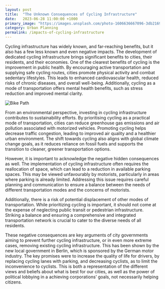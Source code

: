 ```yaml
---
layout: post
title:  "The Unknown Consequences of Cycling Infrastructure"
date:   2023-06-28 11:00:00 +1000
primary_image: "https://images.unsplash.com/photo-1606636667096-3db2169f3207?ixlib=rb-4.0.3&ixid=M3wxMjA3fDB8MHxwaG90by1wYWdlfHx8fGVufDB8fHx8fA%3D%3D&auto=format&fit=crop&w=2942&q=80"
category: Urban Planning
permalink: /impacts-of-cycling-infrastructure
---
```


Cycling infrastructure has widely known, and far-reaching benefits, but it also has a few less known and even negative impacts. The development of dedicated cycling infrastructure brings significant benefits to cities, their residents, and their economies.  One of the clearest benefits of cycling is the improvement in public health. By encouraging active transportation and supplying safe cycling routes, cities promote physical activity and combat sedentary lifestyles. This leads to enhanced cardiovascular health, reduced risks of chronic diseases, and overall well-being. Additionally, cycling as a mode of transportation offers mental health benefits, such as stress reduction and improved mental clarity. 

![Bike Path](https://images.unsplash.com/photo-1680281700795-d5905cfa4dbb?ixlib=rb-4.0.3&ixid=M3wxMjA3fDB8MHxwaG90by1wYWdlfHx8fGVufDB8fHx8fA%3D%3D&auto=format&fit=crop&w=2832&q=80)

From an environmental perspective, investing in cycling infrastructure contributes to sustainability efforts. By prioritising cycling as a practical mode of transportation, cities can reduce greenhouse gas emissions and air pollution associated with motorized vehicles. Promoting cycling helps decrease traffic congestion, leading to improved air quality and a healthier urban environment. The shift towards cycling also aligns with global climate change goals, as it reduces reliance on fossil fuels and supports the transition to cleaner, greener transportation options. 

However, it is important to acknowledge the negative hidden consequences as well. The implementation of cycling infrastructure often requires the reallocation of space, which can lead to a reduction in available parking spaces. This may be viewed unfavourably by motorists, particularly in areas where parking is already limited. Addressing this issue requires careful planning and communication to ensure a balance between the needs of different transportation modes and the concerns of motorists. 

Additionally, there is a risk of potential displacement of other modes of transportation. While prioritizing cycling is important, it should not come at the expense of neglecting public transit or pedestrian infrastructure. Striking a balance and ensuring a comprehensive and integrated transportation network is crucial to cater to the diverse needs of all residents. 

These negative consequences are key arguments of city governments aiming to prevent further cycling infrastructure, or in even more extreme cases, removing existing cycling infrastructure. This has been shown by the new local government in Berlin, which is sponsored by the German motor industry. The key promises were to increase the quality of life for drivers, by replacing cycling lanes with parking, and decreasing cyclists, as to limit the inconvenience to cyclists. This is both a representation of the different views and beliefs about what is best for our cities, as well as the power of political lobbying in a achieving corporations’ goals, not necessarily helping citizens. 